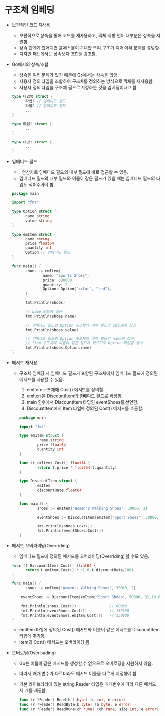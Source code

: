 # 구조체 임베딩

- 보편적인 코드 재사용

  - 보편적으로 상속을 통해 코드를 재사용하고, 객체 지향 언어 대부분은 상속을 지원함.
  - 상속 관계가 깊어지면 클래스들이 거대한 트리 구조가 되어 여러 문제를 유발함.
  - 디자인 패턴에서는 상속보다 조합을 강조함.

- Go에서의 상속/조합

  - 상속은 여러 문제가 있기 때문에 Go에서는 상속을 없앰.
  - 사용자 정의 타입을 조합하여 구조체를 정의하는 방식으로 객체를 재사용함.
  - 사용자 정의 타입을 구조체 필드로 지정하는 것을 임베딩이라고 함.

  ```go
  type 타입명 struct {
  		타입1 // 임베디드 필드
  		타입2 // 임베디드 필드
  		...
  }
  
  type 타입1 struct {
  		...
  }
  
  type 타입2 struct {
  		...
  }
  ```

- 임베디드 필드

  - . 연산자로 임베디드 필드의 내부 필드에 바로 접근할 수 있음.
  - 임베디드 필드의 내부 필드와 이름이 같은 필드가 있을 때는 임베디드 필드의 타입도 적어주어야 함.

  ```go
  package main
  
  import "fmt"
  
  type Option struct {
  		name string
  		value string
  }
  
  type emItem struct {
  		name string
  		price float64
  		quantity int
  		Option // 임베디드 필드
  }
  
  func main() {
  		shoes := emItem{
  				name: "Sports Shoes",
  				price: 300000,
  				quantity: 2,
  				Option: Option{"color", "red"},
  		}
  
  		fmt.Println(shoes)
  
  		// name 필드에 접근
  		fmt.Println(shoes.name)
  
  		// 임베디드 필드인 Option 구조체의 내부 필드인 value에 접근
  		fmt.Println(shoes.value)
  
  		// 임베디드 필드인 Option 구조체의 내부 필드인 name에 접근
  		// Item 구조체에 이름이 같은 필드가 있으므로 Option 타입을 명시
  		fmt.Println(shoes.Option.name)
  }
  ```

- 메서드 재사용

  - 구조체 임베딩 시 임베디드 필드가 포함된 구조체에서 임베디드 필드에 정의된 메서드를 사용할 수 있음.

    1. emItem 구조체에 Cost() 메서드를 정의함.
    2. emltem을 DiscountItem의 임베디드 필드로 확장함.
    3. main 함수에서 DiscountItem 타입인 eventShoes를 선언함.
    4. DiscountItem에서 Item 타입에 정의된 Cost() 메서드를 호출함.

    ```go
    package main
    
    import "fmt"
    
    type emItem struct {
    		 name string
    		price float64
    		quantity int
    }
    
    func (t emItem) Cost() float64 {
    		return t.price * float64(t.quantity)
    }
    
    type DiscountItem struct {
    		emItem
    		discountRate float64
    }
    
    func main() {
    		shoes := emItem{"Women's Walking Shoes", 30000, 2}
    
    		eventShoes := DiscountItem{emItem{"Sport Shoes", 50000, 3",10.00}
    
    		fmt.Println(shoes.Cost())
    		fmt.Println(eventShoes.Cost())
    }
    ```

- 메서드 오버라이딩(Overriding)

  - 임베디드 필드에 정의된 메서드를 오버라이딩(Overriding) 할 수도 있음.

  ```go
  func (t DiscountItem) Cost() float64 {
  		return t.emItem.Cost() * (1.0-t.discountRate/100)
  }
  
  func main() {
  		shoes := emItem{"Women's Walking Shoes", 30000, 2}
  
      eventShoes := DiscountItem{emItem{"Sport Shoes", 50000, 3},10.00}
  
      fmt.Println(shoes.Cost())               // 60000
      fmt.Println(eventShoes.Cost())          // 135000
      fmt.Println(eventShoes.emItem.Cost())   // 150000
  }
  ```

  - emItem 타입에 정의된 Cost() 메서드와 이름이 같은 메서드를 DiscountItem타입에 추가함.
  - Item의 Cost() 메서드는 오버라이딩 됨.

- 오버로딩(Overloading)

  - Go는 이름이 같은 메서드를 생성할 수 없으므로 오버로딩을 지원하지 않음.

  - 따라서 매개 변수가 다르더라도 메서드 이름을 다르게 지정해야 함.

  - 기본 라이브러리에 있는 string.Reader 타입은 매개변수에 따라 다른 메서드 세 개를 제공함.

    ```go
    func (r *Reader) Read(b []byte) (n int, e error)
    func (r *Reader) ReadByte(b byte) (b byte, e error)
    func (r *Reader) ReadRune(ch rune) (ch rune, size int, e error)
    ```